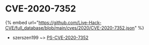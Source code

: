 # CVE-2020-7352
{% embed url="https://github.com/Live-Hack-CVE/full_database/blob/main/cves/2020/CVE-2020-7352.json" %}

* szerszen199 ~> [PS-CVE-2020-7352](https://www.alice-snow.ru/2020/database/cve-2020-7352/ps-cve-2020-7352-szerszen199)